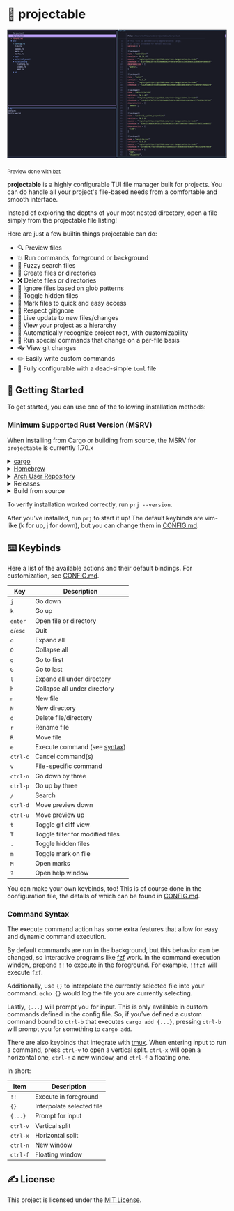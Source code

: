 # 💫 projectable

![screenshot](./extras/screenshot.png)

<p><sub>Preview done with <a href="https://github.com/sharkdp/bat">bat</a></sub></p>

**projectable** is a highly configurable TUI file manager built for projects.
You can do handle all your project's file-based needs from a comfortable and
smooth interface.

Instead of exploring the depths of your most nested directory, open a file simply
from the projectable file listing!

Here are just a few builtin things projectable can do:

- 🔍 Preview files
- 💥 Run commands, foreground or background
- 👀 Fuzzy search files
- 📁 Create files or directories
- ❌ Delete files or directories
- 🙈 Ignore files based on glob patterns
- 🔳 Toggle hidden files
- 🎯 Mark files to quick and easy access
- 🙉 Respect gitignore
- 🔔 Live update to new files/changes
- 🌲 View your project as a hierarchy
- 🔦 Automatically recognize project root, with customizability
- 💼 Run special commands that change on a per-file basis
- 👓 View git changes
- ✏️ Easily write custom commands
- 📖 Fully configurable with a dead-simple `toml` file

## 🚀 Getting Started

To get started, you can use one of the following installation methods:

### Minimum Supported Rust Version (MSRV)

When installing from Cargo or building from source, the MSRV for `projectable` is currently 1.70.x

<details>
  <summary><a href="https://crates.io">cargo</a></summary>

```bash
$ cargo install projectable
```

</details>

<details>
  <summary><a href="https://brew.sh">Homebrew</a></summary>

```bash
$ brew install dzfrias/formulae/projectable
```

</details>

<details>
  <summary><a href="https://aur.archlinux.org">Arch User Repository</a></summary>

projectable is available from the Arch User Repository though
[this package](https://aur.archlinux.org/packages/projectable). Thanks to
@Absobel for creating this!

</details>

<details>
  <summary>Releases</summary>

Go to the [releases](https://github.com/dzfrias/projectable/releases) page,
and binaries for every major platform should be there.

</details>

<details>
  <summary>Build from source</summary>

Requires [Rust](https://github.com/rust-lang/rust) to be installed on your
computer.

```bash
$ git clone https://github.com/dzfrias/projectable
$ cd projectable
$ cargo build --release
$ ./target/release/prj
```

</details>

To verify installation worked correctly, run `prj --version`.

After you've installed, run `prj` to start it up! The default keybinds are
vim-like (k for up, j for down), but you can change them in
[CONFIG.md](./extras/CONFIG.md).

## ⌨️ Keybinds

Here a list of the available actions and their default bindings. For
customization, see [CONFIG.md](./extras/CONFIG.md).

| Key       | Description                                     |
| --------- | ----------------------------------------------- |
| `j`       | Go down                                         |
| `k`       | Go up                                           |
| `enter`   | Open file or directory                          |
| `q`/`esc` | Quit                                            |
| `o`       | Expand all                                      |
| `O`       | Collapse all                                    |
| `g`       | Go to first                                     |
| `G`       | Go to last                                      |
| `l`       | Expand all under directory                      |
| `h`       | Collapse all under directory                    |
| `n`       | New file                                        |
| `N`       | New directory                                   |
| `d`       | Delete file/directory                           |
| `r`       | Rename file                                     |
| `R`       | Move file                                       |
| `e`       | Execute command (see [syntax](#command-syntax)) |
| `ctrl-c`  | Cancel command(s)                               |
| `v`       | File-specific command                           |
| `ctrl-n`  | Go down by three                                |
| `ctrl-p`  | Go up by three                                  |
| `/`       | Search                                          |
| `ctrl-d`  | Move preview down                               |
| `ctrl-u`  | Move preview up                                 |
| `t`       | Toggle git diff view                            |
| `T`       | Toggle filter for modified files                |
| `.`       | Toggle hidden files                             |
| `m`       | Toggle mark on file                             |
| `M`       | Open marks                                      |
| `?`       | Open help window                                |

You can make your own keybinds, too! This is of course done in the configuration
file, the details of which can be found in [CONFIG.md](./extras/CONFIG.md).

### Command Syntax

The execute command action has some extra features that allow for easy and
dynamic command execution.

By default commands are run in the background, but this behavior can be changed,
so interactive programs like [fzf](https://github.com/junegunn/fzf) work. In the
command execution window, prepend `!!` to execute in the foreground. For example,
`!!fzf` will execute `fzf`.

Additionally, use `{}` to interpolate the currently selected file into your
command. `echo {}` would log the file you are currently selecting.

Lastly, `{...}` will prompt you for input. This is only available in custom
commands defined in the config file. So, if you've defined a custom command
bound to `ctrl-b` that executes `cargo add {...}`, pressing `ctrl-b` will prompt
you for something to `cargo add`.

There are also keybinds that integrate with [tmux](https://github.com/tmux/tmux).
When entering input to run a command, press `ctrl-v` to open a vertical split.
`ctrl-x` will open a horizontal one, `ctrl-n` a new window, and `ctrl-f` a
floating one.

In short:

| Item     | Description               |
| -------- | ------------------------- |
| `!!`     | Execute in foreground     |
| `{}`     | Interpolate selected file |
| `{...}`  | Prompt for input          |
| `ctrl-v` | Vertical split            |
| `ctrl-x` | Horizontal split          |
| `ctrl-n` | New window                |
| `ctrl-f` | Floating window           |

## ✍️ License

This project is licensed under the [MIT License](./LICENSE).
